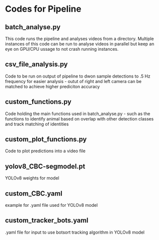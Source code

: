 # Codes for Pipeline

## batch_analyse.py
This code runs the pipeline and analyses videos from a directory. Multiple instances of this code can be run to analyse videos in parallel but keep an eye on GPU/CPU ussage to not crash running instances.

## csv_file_analysis.py
Code to be run on output of pipeline to dwon sample detections to .5 Hz frequency for easier analysis - outut of right and left camera can be matched to achieve higher prediciton accuracy

## custom_functions.py
Code holding the main functions used in batch_analyse.py - such as the functions to identify animal based on overlap with other detection classes and track matching of identities

## custom_plot_functions.py
Code to plot predictions into a video file

## yolov8_CBC-segmodel.pt
YOLOv8 weights for model

## custom_CBC.yaml
example for .yaml file used for YOLOv8 model

## custom_tracker_bots.yaml
.yaml file for input to use botsort tracking algorithm in YOLOv8 model
